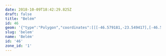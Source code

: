 ```yaml
---
date: 2018-10-09T18:42:29.825Z
draft: false
title: "Belém"
id: 46
geom: '{"type":"Polygon","coordinates":[[[-46.579181,-23.549417],[-46.579979,-23.546155],[-46.579895,-23.546069],[-46.579793,-23.54613],[-46.581252,-23.53986],[-46.581495,-23.539273],[-46.58212,-23.538369],[-46.582265,-23.538056],[-46.582947,-23.535375],[-46.583101,-23.535219],[-46.583166,-23.534968],[-46.583704,-23.532823],[-46.583625,-23.53265],[-46.584055,-23.531028],[-46.584215,-23.530718],[-46.584149,-23.530653],[-46.584549,-23.52972],[-46.58465,-23.529685],[-46.584841,-23.529078],[-46.584791,-23.528926],[-46.585071,-23.528321],[-46.587886,-23.529091],[-46.591008,-23.529844],[-46.59191,-23.529892],[-46.592561,-23.529854],[-46.593364,-23.529679],[-46.59468,-23.529309],[-46.595391,-23.528886],[-46.597661,-23.527155],[-46.601286,-23.524124],[-46.602749,-23.52323],[-46.603688,-23.522906],[-46.604613,-23.522785],[-46.605556,-23.522811],[-46.60714,-23.523065],[-46.606482,-23.525614],[-46.606339,-23.526241],[-46.60639,-23.526298],[-46.606326,-23.526331],[-46.606277,-23.526516],[-46.605769,-23.527002],[-46.612517,-23.533631],[-46.60864,-23.53703],[-46.607079,-23.542458],[-46.606998,-23.542489],[-46.606739,-23.542397],[-46.60664,-23.542698],[-46.606209,-23.543236],[-46.604442,-23.545834],[-46.60009,-23.544971],[-46.59881,-23.544696],[-46.597452,-23.544276],[-46.593817,-23.543559],[-46.593508,-23.544289],[-46.593166,-23.544806],[-46.588367,-23.550048],[-46.583741,-23.553938],[-46.58183,-23.552224],[-46.580304,-23.550741],[-46.580753,-23.550029],[-46.579181,-23.549417]]]}'
slug: 'belem'
name: 'Belém'
id: '46'
zone_id: '1'
---
```

		